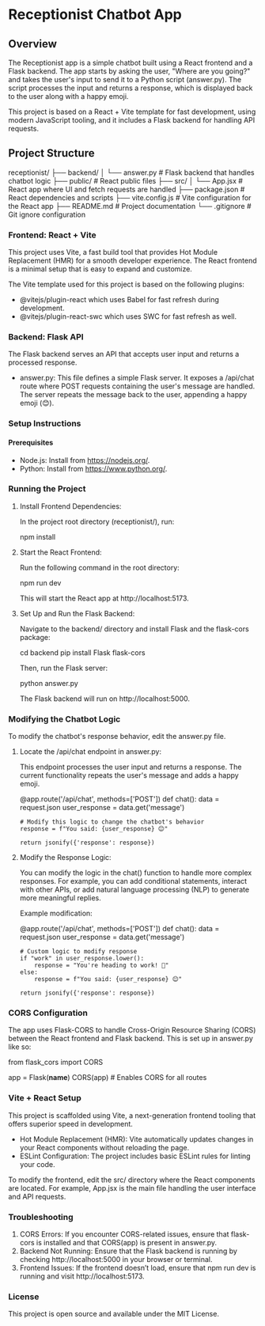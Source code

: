 # Receptionist Chatbot App

## Overview

The Receptionist app is a simple chatbot built using a React frontend and a Flask backend. The app starts by asking the user, "Where are you going?" and takes the user's input to send it to a Python script (answer.py). The script processes the input and returns a response, which is displayed back to the user along with a happy emoji.

This project is based on a React + Vite template for fast development, using modern JavaScript tooling, and it includes a Flask backend for handling API requests.

## Project Structure

receptionist/
├── backend/
│   └── answer.py               # Flask backend that handles chatbot logic
├── public/                     # React public files
├── src/
│   └── App.jsx                 # React app where UI and fetch requests are handled
├── package.json                # React dependencies and scripts
├── vite.config.js              # Vite configuration for the React app
├── README.md                   # Project documentation
└── .gitignore                  # Git ignore configuration

### Frontend: React + Vite

This project uses Vite, a fast build tool that provides Hot Module Replacement (HMR) for a smooth developer experience. The React frontend is a minimal setup that is easy to expand and customize.

The Vite template used for this project is based on the following plugins:
- @vitejs/plugin-react which uses Babel for fast refresh during development.
- @vitejs/plugin-react-swc which uses SWC for fast refresh as well.

### Backend: Flask API

The Flask backend serves an API that accepts user input and returns a processed response.

- answer.py: This file defines a simple Flask server. It exposes a /api/chat route where POST requests containing the user's message are handled. The server repeats the message back to the user, appending a happy emoji (😊).

### Setup Instructions

#### Prerequisites

- Node.js: Install from https://nodejs.org/.
- Python: Install from https://www.python.org/.

### Running the Project

1. Install Frontend Dependencies:

   In the project root directory (receptionist/), run:

   npm install

2. Start the React Frontend:

   Run the following command in the root directory:

   npm run dev

   This will start the React app at http://localhost:5173.

3. Set Up and Run the Flask Backend:

   Navigate to the backend/ directory and install Flask and the flask-cors package:

   cd backend
   pip install Flask flask-cors

   Then, run the Flask server:

   python answer.py

   The Flask backend will run on http://localhost:5000.

### Modifying the Chatbot Logic

To modify the chatbot's response behavior, edit the answer.py file.

1. Locate the /api/chat endpoint in answer.py:

   This endpoint processes the user input and returns a response. The current functionality repeats the user's message and adds a happy emoji.

   @app.route('/api/chat', methods=['POST'])
   def chat():
       data = request.json
       user_response = data.get('message')
       
       # Modify this logic to change the chatbot's behavior
       response = f"You said: {user_response} 😊"
       
       return jsonify({'response': response})

2. Modify the Response Logic:

   You can modify the logic in the chat() function to handle more complex responses. For example, you can add conditional statements, interact with other APIs, or add natural language processing (NLP) to generate more meaningful replies.

   Example modification:

   @app.route('/api/chat', methods=['POST'])
   def chat():
       data = request.json
       user_response = data.get('message')

       # Custom logic to modify response
       if "work" in user_response.lower():
           response = "You're heading to work! 🚀"
       else:
           response = f"You said: {user_response} 😊"

       return jsonify({'response': response})

### CORS Configuration

The app uses Flask-CORS to handle Cross-Origin Resource Sharing (CORS) between the React frontend and Flask backend. This is set up in answer.py like so:

from flask_cors import CORS

app = Flask(__name__)
CORS(app)  # Enables CORS for all routes

### Vite + React Setup

This project is scaffolded using Vite, a next-generation frontend tooling that offers superior speed in development.

- Hot Module Replacement (HMR): Vite automatically updates changes in your React components without reloading the page.
- ESLint Configuration: The project includes basic ESLint rules for linting your code.

To modify the frontend, edit the src/ directory where the React components are located. For example, App.jsx is the main file handling the user interface and API requests.

### Troubleshooting

1. CORS Errors: If you encounter CORS-related issues, ensure that flask-cors is installed and that CORS(app) is present in answer.py.
2. Backend Not Running: Ensure that the Flask backend is running by checking http://localhost:5000 in your browser or terminal.
3. Frontend Issues: If the frontend doesn’t load, ensure that npm run dev is running and visit http://localhost:5173.

### License

This project is open source and available under the MIT License.
